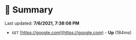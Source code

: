 # 📖 Summary
Last updated: **7/6/2021, 7:38:08 PM**

- `GET` [https://google.com](https://google.com) - **Up** (184ms)
